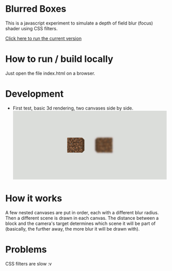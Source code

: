 # Blurred Boxes

This is a javascript experiment to simulate a depth of field blur (focus) shader using CSS filters.

[Click here to run the current version](https://rawgit.com/GuilhermeRossato/Blurred-Boxes/master/index.html)

# How to run / build locally

Just open the file index.html on a browser.

# Development

 - First test, basic 3d rendering, two canvases side by side.
![Preview 1](https://github.com/GuilhermeRossato/Blurred-Boxes/blob/master/Images/preview1.gif?raw=true)

# How it works

A few nested canvases are put in order, each with a different blur radius. Then a different scene is drawn in each canvas. The distance between a block and the camera's target determines which scene it will be part of (basically, the further away, the more blur it will be drawn with).

# Problems

CSS filters are slow :v